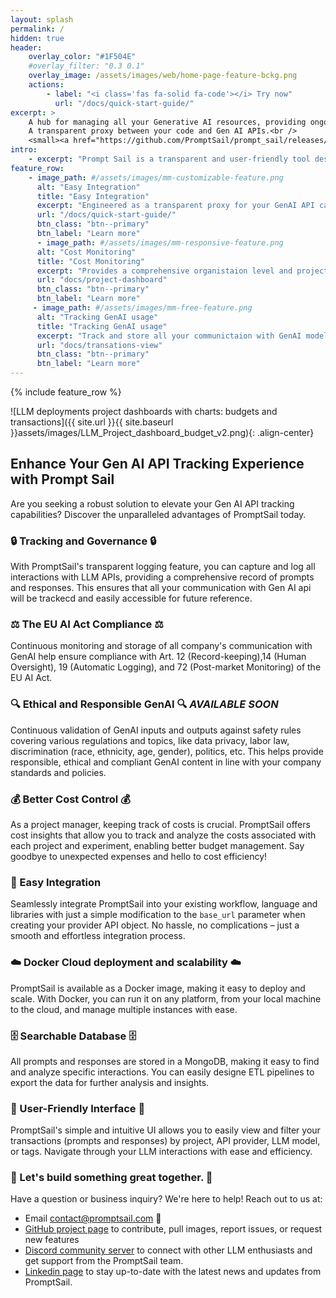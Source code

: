 ```yaml
---
layout: splash
permalink: /
hidden: true
header:
    overlay_color: "#1F504E"
    #overlay_filter: "0.3 0.1"
    overlay_image: /assets/images/web/home-page-feature-bckg.png
    actions:
        - label: "<i class='fas fa-solid fa-code'></i> Try now"
          url: "/docs/quick-start-guide/"
excerpt: >
    A hub for managing all your Generative AI resources, providing ongoing monitoring, governance, and compliance with requirements of the EU AI Act <br />
    A transparent proxy between your code and Gen AI APIs.<br />
    <small><a href="https://github.com/PromptSail/prompt_sail/releases/">Latest release</a></small>
intro:
    - excerpt: "Prompt Sail is a transparent and user-friendly tool designed to capture and log all interactions with Gen APIs such as OpenAI, Cohere, and others. It integrates with OpenAI, langchain, and other LLM frameworks and libraries."
feature_row:
    - image_path: #/assets/images/mm-customizable-feature.png
      alt: "Easy Integration"
      title: "Easy Integration"
      excerpt: "Engineered as a transparent proxy for your GenAI API calls, it seamlessly integrates into your existing workflow, regardless of language or framework."
      url: "/docs/quick-start-guide/"
      btn_class: "btn--primary"
      btn_label: "Learn more"
      - image_path: #/assets/images/mm-responsive-feature.png
      alt: "Cost Monitoring"
      title: "Cost Monitoring"
      excerpt: "Provides a comprehensive organistaion level and project level cost dashboard for tracking usage of your GenAI API calls."
      url: "docs/project-dashboard"
      btn_class: "btn--primary"
      btn_label: "Learn more"
     - image_path: #/assets/images/mm-free-feature.png
      alt: "Tracking GenAI usage"
      title: "Tracking GenAI usage"
      excerpt: "Track and store all your communictaion with GenAI models on the  organisation level, one proxy for all your departments and projects."
      url: "docs/transations-view"
      btn_class: "btn--primary"
      btn_label: "Learn more"
---
```


{% include feature_row %}

![LLM deployments project dashboards with charts: budgets and transactions]({{ site.url }}{{ site.baseurl }}assets/images/LLM_Project_dashboard_budget_v2.png){: .align-center}


<!-- ## What is Prompt Sail?

1. **Transparent Logging** 
It captures and logs all interactions with LLM APIs, providing a comprehensive record of prompts and responses.

1. **Cost Insights** 
Project managers can track and analyze the costs associated with each project and experiment, enabling better budget management.

1. **Optimization and Analysis**
By providing a concise and detailed view of all interactions, developers can analyze and refine their prompts.

1. **Compliance and Governance**
Empowers business owners to maintain control over instructions, chat messages, and other interactions with LLM APIs. This enables the implementation of standards and policies, identification of misuse, and detection of non-compliant content.

1. **Easy Integration** 
Prompt Sail seamlessly integrates into your workflow and used libraries. Just modify the `base_url` parameter when creating your provider API object.

1. **Searchable Database**
All prompts and responses are stored in a MongoDB, making finding and analyzing specific interactions easy. You can export the data for further analysis.

1. **User-Friendly Interface**
Simple and intuitive UI lets you easily view and filter your transactions (prompts and responses) by project, API provider, LLM model, or tags. -->


## Enhance Your Gen AI API Tracking Experience with Prompt Sail

Are you seeking a robust solution to elevate your Gen AI API tracking capabilities?
Discover the unparalleled advantages of PromptSail today.

### 🔒 Tracking and Governance 🔒
With PromptSail's transparent logging feature, you can capture and log all interactions with LLM APIs, providing a comprehensive record of prompts and responses. This ensures that all your communication with Gen AI api will be trackecd and easily accessible for future reference.

### ⚖️ The EU AI Act Compliance ⚖️
 Continuous monitoring and storage of all company's communication with GenAI help ensure compliance with Art. 12 (Record-keeping),14 (Human Oversight),  19 (Automatic Logging), and 72 (Post-market Monitoring) of the EU AI Act.

### 🔍 Ethical and Responsible GenAI 🔍 *AVAILABLE SOON*
Continuous validation of GenAI inputs and outputs against safety rules covering various regulations and topics, like data privacy, labor law, discrimination (race, ethnicity, age, gender), politics, etc. This helps provide responsible, ethical and compliant GenAI content in line with your company standards and policies. 

### 💰 Better Cost Control 💰
As a project manager, keeping track of costs is crucial. PromptSail offers cost insights that allow you to track 
and analyze the costs associated with each project and experiment, enabling better budget management. Say goodbye 
to unexpected expenses and hello to cost efficiency!

### 🔌 Easy Integration  
Seamlessly integrate PromptSail into your existing workflow, language and libraries with just a simple modification to the ``base_url`` parameter when creating your provider API object. No hassle, no complications – just a smooth and effortless integration process.

### ☁️ Docker Cloud deployment and scalability ☁️
PromptSail is  available as a Docker image, making it easy to deploy and scale. With Docker, you can run it on any platform, from your local machine to the cloud, and manage multiple instances with ease. 

### 🗄️ Searchable Database 🗄️
All prompts and responses are stored in a MongoDB, making it easy to find and analyze specific interactions. You can easily designe ETL pipelines to export the data for further analysis and insights.

### 🌟 User-Friendly Interface 🌟
PromptSail's simple and intuitive UI allows you to easily view and filter your transactions (prompts and responses)
by project, API provider, LLM model, or tags. Navigate through your LLM interactions with ease and efficiency.

### 🚀 Let's build something great together. 🚀
Have a question or business inquiry? We're here to help! Reach out to us at:
* Email contact@promptsail.com  📧
* [GitHub project page](https://github.com/PromptSail/prompt_sail) to contribute, pull images, report issues, or request new features
* [Discord community server](https://discord.gg/NvpVbw3aqW) to connect with other LLM enthusiasts and get support from the PromptSail team.
* [Linkedin page](https://www.linkedin.com/company/prompt-sail/) to stay up-to-date with the latest news and updates from PromptSail.